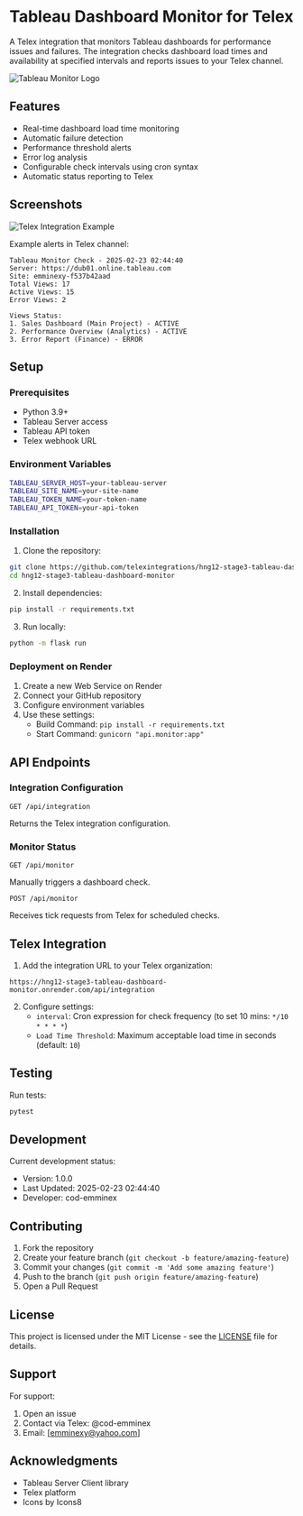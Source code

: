 # Tableau Dashboard Monitor for Telex

A Telex integration that monitors Tableau dashboards for performance issues and failures. The integration checks dashboard load times and availability at specified intervals and reports issues to your Telex channel.

![Tableau Monitor Logo](https://img.icons8.com/color/48/tableau-software.png)

## Features

-  Real-time dashboard load time monitoring
-  Automatic failure detection
-  Performance threshold alerts
-  Error log analysis
-  Configurable check intervals using cron syntax
-  Automatic status reporting to Telex

## Screenshots

![Telex Integration Example](docs/telex-integration.png)

Example alerts in Telex channel:
```
Tableau Monitor Check - 2025-02-23 02:44:40
Server: https://dub01.online.tableau.com
Site: emminexy-f537b42aad
Total Views: 17
Active Views: 15
Error Views: 2

Views Status:
1. Sales Dashboard (Main Project) - ACTIVE
2. Performance Overview (Analytics) - ACTIVE
3. Error Report (Finance) - ERROR
```

## Setup

### Prerequisites

- Python 3.9+
- Tableau Server access
- Tableau API token
- Telex webhook URL

### Environment Variables

```bash
TABLEAU_SERVER_HOST=your-tableau-server
TABLEAU_SITE_NAME=your-site-name
TABLEAU_TOKEN_NAME=your-token-name
TABLEAU_API_TOKEN=your-api-token
```

### Installation

1. Clone the repository:
```bash
git clone https://github.com/telexintegrations/hng12-stage3-tableau-dashboard-monitor/
cd hng12-stage3-tableau-dashboard-monitor
```

2. Install dependencies:
```bash
pip install -r requirements.txt
```

3. Run locally:
```bash
python -m flask run
```

### Deployment on Render

1. Create a new Web Service on Render
2. Connect your GitHub repository
3. Configure environment variables
4. Use these settings:
   - Build Command: `pip install -r requirements.txt`
   - Start Command: `gunicorn "api.monitor:app"`

## API Endpoints

### Integration Configuration
```http
GET /api/integration
```
Returns the Telex integration configuration.

### Monitor Status
```http
GET /api/monitor
```
Manually triggers a dashboard check.

```http
POST /api/monitor
```
Receives tick requests from Telex for scheduled checks.

## Telex Integration

1. Add the integration URL to your Telex organization:
```
https://hng12-stage3-tableau-dashboard-monitor.onrender.com/api/integration
```

2. Configure settings:
   - `interval`: Cron expression for check frequency (to set 10 mins: `*/10 * * * *`)
   - `Load Time Threshold`: Maximum acceptable load time in seconds (default: `10`)

## Testing

Run tests:
```bash
pytest
```

## Development

Current development status:
- Version: 1.0.0
- Last Updated: 2025-02-23 02:44:40
- Developer: cod-emminex

## Contributing

1. Fork the repository
2. Create your feature branch (`git checkout -b feature/amazing-feature`)
3. Commit your changes (`git commit -m 'Add some amazing feature'`)
4. Push to the branch (`git push origin feature/amazing-feature`)
5. Open a Pull Request

## License

This project is licensed under the MIT License - see the [LICENSE](LICENSE) file for details.

## Support

For support:
1. Open an issue
2. Contact via Telex: @cod-emminex
3. Email: [emminexy@yahoo.com]

## Acknowledgments

- Tableau Server Client library
- Telex platform
- Icons by Icons8
